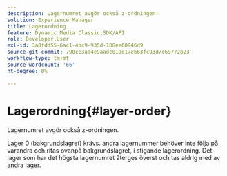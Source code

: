 ```yaml
---
description: Lagernumret avgör också z-ordningen.
solution: Experience Manager
title: Lagerordning
feature: Dynamic Media Classic,SDK/API
role: Developer,User
exl-id: 3a8fdd55-6ac1-4bc9-935d-188ee60946d9
source-git-commit: 790ce3aa4e9aadc019d17e663fc93d7c69772b23
workflow-type: tm+mt
source-wordcount: '66'
ht-degree: 0%

---
```


# Lagerordning{#layer-order}

Lagernumret avgör också z-ordningen.

Lager 0 (bakgrundslagret) krävs. andra lagernummer behöver inte följa på varandra och ritas ovanpå bakgrundslagret, i stigande lagerordning. Det lager som har det högsta lagernumret återges överst och tas aldrig med av andra lager.
